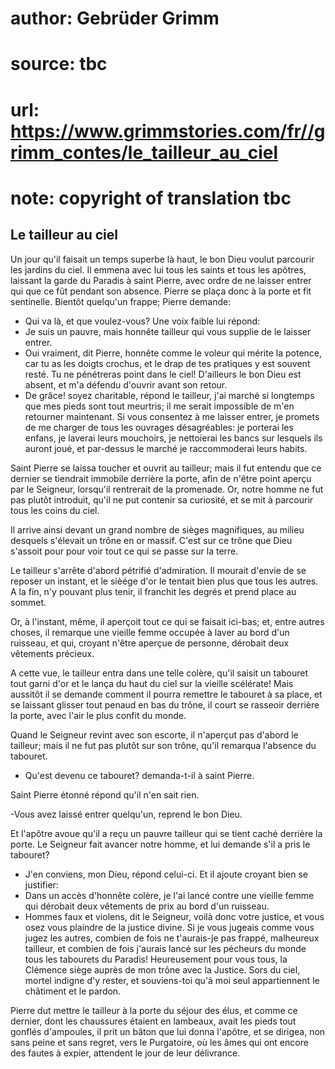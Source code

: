 # author: Gebrüder Grimm
# source: tbc
# url: https://www.grimmstories.com/fr//grimm_contes/le_tailleur_au_ciel
# note: copyright of translation tbc

## Le tailleur au ciel 

Un jour qu'il faisait un temps superbe là haut, le bon Dieu voulut
parcourir les jardins du ciel. Il emmena avec lui tous les saints et
tous les apôtres, laissant la garde du Paradis à saint Pierre, avec
ordre de ne laisser entrer qui que ce fût pendant son absence. Pierre se
plaça donc à la porte et fit sentinelle. Bientôt quelqu'un frappe;
Pierre demande:

- Qui va là, et que voulez-vous? Une voix faible lui répond:
- Je suis un pauvre, mais honnête tailleur qui vous supplie de le
laisser entrer.
- Oui vraiment, dit Pierre, honnête comme le voleur qui mérite la
potence, car tu as les doigts crochus, et le drap de tes pratiques y est
souvent resté. Tu ne pénétreras point dans le ciel! D'ailleurs le bon
Dieu est absent, et m'a défendu d'ouvrir avant son retour.
- De grâce! soyez charitable, répond le tailleur, j'ai marché si
longtemps que mes pieds sont tout meurtris; il me serait impossible de
m'en retourner maintenant. Si vous consentez à me laisser entrer, je
promets de me charger de tous les ouvrages désagréables: je porterai les
enfans, je laverai leurs mouchoirs, je nettoierai les bancs sur lesquels
ils auront joué, et par-dessus le marché je raccommoderai leurs habits.

Saint Pierre se laissa toucher et ouvrit au tailleur; mais il fut
entendu que ce dernier se tiendrait immobile derrière la porte, afin de
n'être point aperçu par le Seigneur, lorsqu'il rentrerait de la
promenade. Or, notre homme ne fut pas plutôt introduit, qu'il ne put
contenir sa curiosité, et se mit à parcourir tous les coins du ciel.

Il arrive ainsi devant un grand nombre de sièges magnifiques, au milieu
desquels s'élevait un trône en or massif. C'est sur ce trône que Dieu
s'assoit pour pour voir tout ce qui se passe sur la terre.

Le tailleur s'arrête d'abord pétrifié d'admiration. Il mourait
d'envie de se reposer un instant, et le sièége d'or le tentait bien
plus que tous les autres. A la fin, n'y pouvant plus tenir, il franchit
les degrés et prend place au sommet.

Or, à l'instant, même, il aperçoit tout ce qui se faisait ici-bas; et,
entre autres choses, il remarque une vieille femme occupée à laver au
bord d'un ruisseau, et qui, croyant n'être aperçue de personne,
dérobait deux vêtements précieux.

A cette vue, le tailleur entra dans une telle colère, qu'il saisit un
tabouret tout garni d'or et le lança du haut du ciel sur la vieille
scélérate! Mais aussitôt il se demande comment il pourra remettre le
tabouret à sa place, et se laissant glisser tout penaud en bas du trône,
il court se rasseoir derrière la porte, avec l'air le plus confit du
monde.

Quand le Seigneur revint avec son escorte, il n'aperçut pas d'abord le
tailleur; mais il ne fut pas plutôt sur son trône, qu'il remarqua
l'absence du tabouret.

- Qu'est devenu ce tabouret? demanda-t-il à saint Pierre.

Saint Pierre étonné répond qu'il n'en sait rien.

-Vous avez laissé entrer quelqu'un, reprend le bon Dieu.

Et l'apôtre avoue qu'il a reçu un pauvre tailleur qui se tient caché
derrière la porte. Le Seigneur fait avancer notre homme, et lui demande
s'il a pris le tabouret?

- J'en conviens, mon Dieu, répond celui-ci. Et il ajoute croyant bien
se justifier:
- Dans un accès d'honnête colère, je l'ai lancé contre une vieille
femme qui dérobait deux vêtements de prix au bord d'un ruisseau.
- Hommes faux et violens, dit le Seigneur, voilà donc votre justice, et
vous osez vous plaindre de la justice divine. Si je vous jugeais comme
vous jugez les autres, combien de fois ne t'aurais-je pas frappé,
malheureux tailleur, et combien de fois j'aurais lancé sur les pécheurs
du monde tous les tabourets du Paradis! Heureusement pour vous tous, la
Clémence siège auprès de mon trône avec la Justice. Sors du ciel, mortel
indigne d'y rester, et souviens-toi qu'à moi seul appartiennent le
châtiment et le pardon.

Pierre dut mettre le tailleur à la porte du séjour des élus, et comme ce
dernier, dont les chaussures étaient en lambeaux, avait les pieds tout
gonflés d'ampoules, il prit un bâton que lui donna l'apôtre, et se
dirigea, non sans peine et sans regret, vers le Purgatoire, où les âmes
qui ont encore des fautes à expier, attendent le jour de leur
délivrance.
